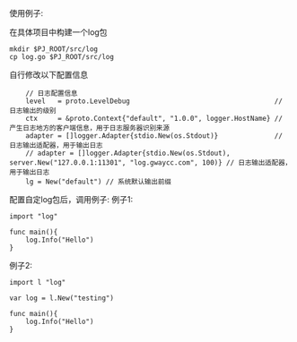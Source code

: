 
使用例子:

在具体项目中构建一个log包
```text
mkdir $PJ_ROOT/src/log
cp log.go $PJ_ROOT/src/log
```

自行修改以下配置信息

```text
	// 日志配置信息
	level   = proto.LevelDebug                                    // 日志输出的级别
	ctx     = &proto.Context{"default", "1.0.0", logger.HostName} // 产生日志地方的客户端信息，用于日志服务器识别来源
	adapter = []logger.Adapter{stdio.New(os.Stdout)}              // 日志输出适配器，用于输出日志
	// adapter = []logger.Adapter{stdio.New(os.Stdout), server.New("127.0.0.1:11301", "log.gwaycc.com", 100)} // 日志输出适配器，用于输出日志
	lg = New("default") // 系统默认输出前缀
```

配置自定log包后，调用例子:
例子1:
```text
import "log"

func main(){
    log.Info("Hello")
}
```

例子2:
``` text
import l "log"

var log = l.New("testing")

func main(){
    log.Info("Hello")
}
```

